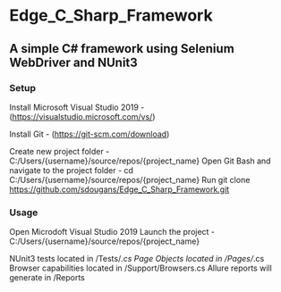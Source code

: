 # Edge_C_Sharp_Framework

## A simple C# framework using Selenium WebDriver and NUnit3

### Setup
Install Microsoft Visual Studio 2019 - (https://visualstudio.microsoft.com/vs/)

Install Git - (https://git-scm.com/download)

Create new project folder - C:/Users/{username}/source/repos/{project_name}
Open Git Bash and navigate to the project folder - cd C:/Users/{username}/source/repos/{project_name}
Run git clone https://github.com/sdougans/Edge_C_Sharp_Framework.git


### Usage

Open Microdoft Visual Studio 2019
Launch the project - C:/Users/{username}/source/repos/{project_name}

NUnit3 tests located in /Tests/*.cs
Page Objects located in /Pages/*.cs
Browser capabilities located in /Support/Browsers.cs
Allure reports will generate in /Reports
